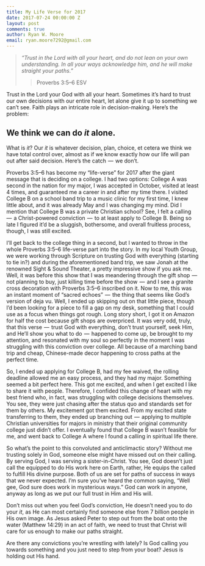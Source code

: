 ```yaml
---
title: My Life Verse for 2017
date: 2017-07-24 00:00:00 Z
layout: post
comments: true
author: Ryan W. Moore
email: ryan.moore7292@gmail.com
---
```


<blockquote><em>“Trust in the Lord with all your heart, and do not lean on your own understanding. In all your ways acknowledge him, and he will make straight your paths.”</em> 
		<blockquote>Proverbs‬ ‭3:5–6‬ ‭ESV‬‬
		</blockquote>
</blockquote>


<p>Trust in the Lord your God with all your heart. Sometimes it’s hard to trust our own decisions with our entire heart, let alone give it up to something we can’t see. Faith plays an intricate role in decision-making. Here’s the problem:</p>

<h2><strong>We think we can do <em>it</em> alone.</strong></h2>

<p>What is <em>it</em>? Our <em>it</em> is whatever decision, plan, choice, et cetera we think we have total control over, almost as if we know exactly how our life will pan out after said decision. Here’s the catch  —  we don’t.</p>

<p>Proverbs 3:5–6 has become my “life-verse” for 2017 after the giant message that is deciding on a college. I had two options: College A was second in the nation for my major, I was accepted in October, visited at least 4 times, and guaranteed me a career in and after my time there. I visited College B on a school band trip to a music clinic for my first time, I knew little about, and it was already May and I was changing my mind. Did I mention that College B was a private Christian school? See, I felt a calling  —  a Christ-powered conviction  —  to at least apply to College B. Being so late I figured it’d be a sluggish, bothersome, and overall fruitless process, though, I was still excited.</p>

<p>I’ll get back to the college thing in a second, but I wanted to throw in the whole Proverbs 3:5–6 life-verse part into the story. In my local Youth Group, we were working through Scripture on trusting God with everything (starting to tie in?) and during the aforementioned band trip, we saw Jonah at the renowned Sight & Sound Theater, a pretty impressive show if you ask me. Well, it was before this show that I was meandering through the gift shop  —  not planning to buy, just killing time before the show  —  and I see a granite cross decoration with Proverbs 3:5–6 inscribed on it. Now to me, this was an instant moment of “sacred echoes”  —  the thing that seems like God’s version of deja vu. Well, I ended up skipping out on that little piece, though I’d been looking for a piece to fill a gap on my desk, something that I could use as a focus when things got rough. Long story short, I got it on Amazon for half the cost because gift shops are overpriced. It was very odd, truly, that this verse  —  trust God with everything, don’t trust yourself, seek Him, and He’ll show you what to do  —  happened to come up, be brought to my attention, and resonated with my soul so perfectly in the moment I was struggling with this conviction over college. All because of a marching band trip and cheap, Chinese-made decor happening to cross paths at the perfect time.</p>

<p>So, I ended up applying for College B, had my fee waived, the rolling deadline allowed me an easy process, and they had my major. Something seemed a bit perfect here. This got me excited, and when I get excited I like to share it with people. Therefore, I confided this change of heart with my best friend who, in fact, was struggling with college decisions themselves. You see, they were just chasing after the status quo and standards set for them by others. My excitement got them excited. From my excited state transferring to them, they ended up branching out  —  applying to multiple Christian universities for majors in ministry that their original community college just didn’t offer. I eventually found that College B wasn’t feasible for me, and went back to College A where I found a calling in spiritual life there.</p>

<p>So what’s the point to this convoluted and anticlimactic story? Without me trusting solely in God, someone else might have missed out on their calling. By serving God, I was serving a sister-in-Christ. You see, God doesn’t just call the equipped to do His work here on Earth, rather, He equips the called to fulfill His divine purpose. Both of us are set for paths of success in ways that we never expected. I’m sure you’ve heard the common saying, “Well gee, God sure does work in mysterious ways.” God can work in anyone, anyway as long as we put our full trust in Him and His will.</p>

<p>Don’t miss out when you feel God’s conviction, He doesn’t need you to do your <em>it</em>, as He can most certainly find someone else from 7 billion people in His own image. As Jesus asked Peter to step out from the boat onto the water (Matthew 14:29) in an act of faith, we need to trust that Christ will care for us enough to make our paths straight.</p>

<p>Are there any convictions you’re wrestling with lately? Is God calling you towards something and you just need to step from your boat? Jesus is holding out His hand.</p>

